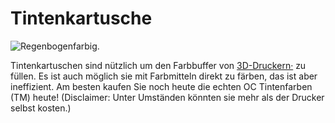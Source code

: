 # Tintenkartusche

![Regenbogenfarbig.](oredict:opencomputers:inkCartridge)

Tintenkartuschen sind nützlich um den Farbbuffer von [3D-Druckern·](../block/printer.md) zu füllen. Es ist auch möglich sie mit Farbmitteln direkt zu färben, das ist aber ineffizient. Am besten kaufen Sie noch heute die echten OC Tintenfarben (TM) heute! (Disclaimer: Unter Umständen könnten sie mehr als der Drucker selbst kosten.)
